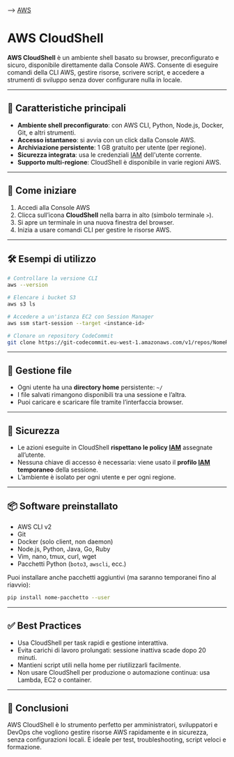 --> [AWS](00-Intro/AWS.md)
# AWS CloudShell

**AWS CloudShell** è un ambiente shell basato su browser, preconfigurato e sicuro, disponibile direttamente dalla Console AWS. Consente di eseguire comandi della CLI AWS, gestire risorse, scrivere script, e accedere a strumenti di sviluppo senza dover configurare nulla in locale.

---

## 🧩 Caratteristiche principali

- **Ambiente shell preconfigurato**: con AWS CLI, Python, Node.js, Docker, Git, e altri strumenti.
- **Accesso istantaneo**: si avvia con un click dalla Console AWS.
- **Archiviazione persistente**: 1 GB gratuito per utente (per regione).
- **Sicurezza integrata**: usa le credenziali [IAM](09-Sicurezza-Compliance-Governance/Sicurezza/AWS-IAM.md) dell'utente corrente.
- **Supporto multi-regione**: CloudShell è disponibile in varie regioni AWS.

---

## 🚀 Come iniziare

1. Accedi alla Console AWS
2. Clicca sull’icona **CloudShell** nella barra in alto (simbolo terminale `>`).
3. Si apre un terminale in una nuova finestra del browser.
4. Inizia a usare comandi CLI per gestire le risorse AWS.

---

## 🛠️ Esempi di utilizzo

```bash
# Controllare la versione CLI
aws --version

# Elencare i bucket S3
aws s3 ls

# Accedere a un'istanza EC2 con Session Manager
aws ssm start-session --target <instance-id>

# Clonare un repository CodeCommit
git clone https://git-codecommit.eu-west-1.amazonaws.com/v1/repos/NomeRepo
```

---

## 📁 Gestione file

- Ogni utente ha una **directory home** persistente: `~/`
- I file salvati rimangono disponibili tra una sessione e l’altra.
- Puoi caricare e scaricare file tramite l’interfaccia browser.

---

## 🔐 Sicurezza

- Le azioni eseguite in CloudShell **rispettano le policy [IAM](09-Sicurezza-Compliance-Governance/Sicurezza/AWS-IAM.md)** assegnate all’utente.
- Nessuna chiave di accesso è necessaria: viene usato il **profilo [IAM](09-Sicurezza-Compliance-Governance/Sicurezza/AWS-IAM.md) temporaneo** della sessione.
- L’ambiente è isolato per ogni utente e per ogni regione.

---

## 📦 Software preinstallato

- AWS CLI v2
- Git
- Docker (solo client, non daemon)
- Node.js, Python, Java, Go, Ruby
- Vim, nano, tmux, curl, wget
- Pacchetti Python (`boto3`, `awscli`, ecc.)

Puoi installare anche pacchetti aggiuntivi (ma saranno temporanei fino al riavvio):

```bash
pip install nome-pacchetto --user
```

---

## ✅ Best Practices

- Usa CloudShell per task rapidi e gestione interattiva.
- Evita carichi di lavoro prolungati: sessione inattiva scade dopo 20 minuti.
- Mantieni script utili nella home per riutilizzarli facilmente.
- Non usare CloudShell per produzione o automazione continua: usa Lambda, EC2 o container.

---

## 📌 Conclusioni

AWS CloudShell è lo strumento perfetto per amministratori, sviluppatori e DevOps che vogliono gestire risorse AWS rapidamente e in sicurezza, senza configurazioni locali. È ideale per test, troubleshooting, script veloci e formazione.
